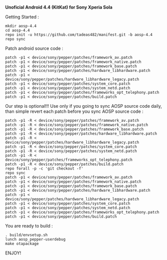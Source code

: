 **Unoficial Android 4.4 (KitKat) for Sony Xperia Sola**

Getting Started :

    mkdir aosp-4.4
    cd aosp-4.4
    repo init -u https://github.com/tadeas482/manifest.git -b aosp-4.4
    repo sync

Patch android source code :

    patch -p1 < device/sony/pepper/patches/framework_av.patch
    patch -p1 < device/sony/pepper/patches/framework_native.patch
    patch -p1 < device/sony/pepper/patches/framework_base.patch
    patch -p1 < device/sony/pepper/patches/hardware_libhardware.patch
    patch -p1 < device/sony/pepper/patches/hardware_libhardware_legacy.patch
    patch -p1 < device/sony/pepper/patches/system_core.patch
    patch -p1 < device/sony/pepper/patches/system_netd.patch
    patch -p1 < device/sony/pepper/patches/frameworks_opt_telephony.patch
    patch -p1 < device/sony/pepper/patches/build.patch

Our step is optional!!! Use only if you going to sync AOSP source code daily, than simple revert each patch before you sync AOSP source code :

    patch -p1 -R < device/sony/pepper/patches/framework_av.patch
    patch -p1 -R < device/sony/pepper/patches/framework_native.patch
    patch -p1 -R < device/sony/pepper/patches/framework_base.patch
    patch -p1 -R < device/sony/pepper/patches/hardware_libhardware.patch
    patch -p1 -R < device/sony/pepper/patches/hardware_libhardware_legacy.patch
    patch -p1 -R < device/sony/pepper/patches/system_core.patch
    patch -p1 -R < device/sony/pepper/patches/system_netd.patch
    patch -p1 -R < device/sony/pepper/patches/frameworks_opt_telephony.patch
    patch -p1 -R < device/sony/pepper/patches/build.patch
    repo forall -p -c 'git checkout -f'
    repo sync
    patch -p1 < device/sony/pepper/patches/framework_av.patch
    patch -p1 < device/sony/pepper/patches/framework_native.patch
    patch -p1 < device/sony/pepper/patches/framework_base.patch
    patch -p1 < device/sony/pepper/patches/hardware_libhardware.patch
    patch -p1 < device/sony/pepper/patches/hardware_libhardware_legacy.patch
    patch -p1 < device/sony/pepper/patches/system_core.patch
    patch -p1 < device/sony/pepper/patches/system_netd.patch
    patch -p1 < device/sony/pepper/patches/frameworks_opt_telephony.patch
    patch -p1 < device/sony/pepper/patches/build.patch

You are ready to build :

    . build/envsetup.sh
    lunch aosp_pepper-userdebug
    make otapackage

ENJOY!
